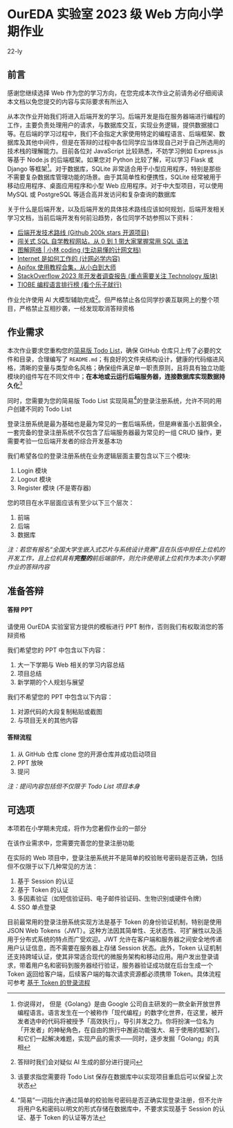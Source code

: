 # OurEDA 实验室 2023 级 Web 方向小学期作业

22-ly

## 前言

感谢您继续选择 Web 作为您的学习方向，在您完成本次作业之前请务必仔细阅读本文档以免您提交的内容与实际要求有所出入

从本次作业开始我们将进入后端开发的学习。后端开发是指在服务器端进行编程的工作，主要负责处理用户的请求，与数据库交互，实现业务逻辑，提供数据接口等。在后端的学习过程中，我们不会指定大家使用特定的编程语言、后端框架、数据库及其他中间件，但是在答辩的过程中各位同学应当体现自己对于自己所选用的技术栈的理解能力。目前各位对 JavaScript 比较熟悉，不妨学习例如 Express.js 等基于 Node.js 的后端框架。如果您对 Python 比较了解，可以学习 Flask 或 Django 等框架[^1]。对于数据库，SQLite 非常适合用于小型应用程序，特别是那些不需要复杂数据库管理功能的场景。由于其简单性和便携性，SQLite 经常被用于移动应用程序、桌面应用程序和小型 Web 应用程序。对于中大型项目，可以使用 MySQL 或 PostgreSQL 等适合高并发访问和复杂查询的数据库

关于什么是后端开发，以及后端开发的具体技术路线应该如何规划，后端开发相关学习文档，当前后端开发有何前沿趋势，各位同学不妨参照以下资料：

-   [后端开发技术路线 (Github 200k stars 开源项目)](https://roadmap.sh/backend)
-   [闯关式 SQL 自学教程网站，从 0 到 1 带大家掌握常用 SQL 语法](https://github.com/liyupi/sql-mother)
-   [图解网络 | 小林 coding (生动易懂的计网文档)](https://xiaolincoding.com/network/)
-   [Internet 是如何工作的 (计网必学内容)](https://cs.fyi/guide/how-does-internet-work)
-   [Apifox 使用教程合集，从小白到大师](https://apifox.com/blog/apifox-tutorial-collection/)
-   [StackOverflow 2023 年开发者调查报告 (重点需要关注 Technology 版块)](https://survey.stackoverflow.co/2023/)
-   [TIOBE 编程语言排行榜 (看个乐子就行)](https://www.tiobe.com/tiobe-index/)

作业允许使用 AI 大模型辅助完成[^2]。但严格禁止各位同学抄袭互联网上的整个项目，严格禁止互相抄袭，一经发现取消答辩资格

## 作业需求

本次作业要求您重构您的[简易版 Todo List](https://github.com/Houyi2333/OurEDA2023WebMidTerm)，确保 GitHub 仓库只上传了必要的文件和目录，合理编写了 `README.md`；有良好的文件夹结构设计，健康的代码缩进风格，清晰的变量与类型命名风格；确保组件满足单一职责原则，且将具有独立功能模块的组件写在不同文件中；**在本地或云运行后端服务器，连接数据库实现数据持久化**[^3]

同时，您需要为您的简易版 Todo List 实现简易[^4]的登录注册系统，允许不同的用户创建不同的 Todo List

登录注册系统是最为基础也是最为常见的一套后端系统，但是麻雀虽小五脏俱全，一套完备的登录注册系统不仅包含了后端服务器最为常见的一组 CRUD 操作，更需要考验一位后端开发者的综合开发基本功

我们希望各位的登录注册系统在业务逻辑层面主要包含以下三个模块:

1. Login 模块
2. Logout 模块
3. Register 模块 (不是寄存器)

您的项目在水平层面应该有至少以下三个层次：

1. 前端
2. 后端
3. 数据库

_注：若您有报名“全国大学生嵌入式芯片与系统设计竞赛”且在队伍中担任上位机的开发工作，且上位机具有**完整的**前后端部件，则允许使用该上位机作为本次小学期作业的答辩内容_

## 准备答辩

#### 答辩 PPT

请使用 OurEDA 实验室官方提供的模板进行 PPT 制作，否则我们有权取消您的答辩资格

我们希望您的 PPT 中包含以下内容：

1. 大一下学期与 Web 相关的学习内容总结
2. 项目总结
3. 新学期的个人规划与展望

我们不希望您的 PPT 中包含以下内容：

1. 对源代码的大段复制粘贴或截图
2. 与项目无关的其他内容

#### 答辩流程

1. 从 GitHub 仓库 clone 您的开源仓库并成功启动项目
2. PPT 放映
3. 提问

_注：提问内容包括但不仅限于 Todo List 项目本身_

## 可选项

本项若在小学期未完成，将作为您暑假作业的一部分

在该作业需求中，您需要完善您的登录注册功能

在实际的 Web 项目中，登录注册系统并不是简单的校验账号密码是否正确，包括但不仅限于以下几种常见的方法：

1. 基于 Session 的认证
2. 基于 Token 的认证
3. 多因素验证（如短信验证码、电子邮件验证码、生物识别或硬件令牌）
4. SSO 单点登录

目前最常用的登录注册系统实现方法是基于 Token 的身份验证机制，特别是使用 JSON Web Tokens（JWT）。这种方法因其简单性、无状态性、可扩展性以及适用于分布式系统的特点而广受欢迎。JWT 允许在客户端和服务器之间安全地传递用户认证信息，而不需要在服务器上存储 Session 状态。此外，Token 认证机制还支持跨域认证，使其非常适合现代的微服务架构和移动应用。用户发出登录请求，带着用户名和密码到服务器经行验证，服务器验证成功就在后台生成一个 Token 返回给客户端，后续客户端的每次请求资源都必须携带 Token。具体流程可参考 [基于 Token 的登录流程](https://cloud.tencent.com/developer/article/1444727)

[^1]: 你说得对， 但是《Golang》是由 Google 公司自主研发的一款全新开放世界编程语言。语言发生在一个被称作「现代编程」的数字化世界，在这里，被开发者选中的代码将被授予「高效执行」，导引并发之力。你将扮演一位名为「开发者」的神秘角色，在自由的旅行中邂逅功能强大、易于使用的框架们，和它们一起解决难题，实现产品的需求——同时，逐步发掘「Golang」的真相
[^2]: 答辩时我们会对疑似 AI 生成的部分进行提问
[^3]: 该要求指您需要将 Todo List 保存在数据库中以实现项目重启后可以保留上次状态
[^4]: “简易”一词指允许通过简单的校验账号密码是否正确实现登录注册，但不允许将用户名和密码以明文的形式存储在数据库中，不要求实现基于 Session 的认证、基于 Token 的认证等方法
